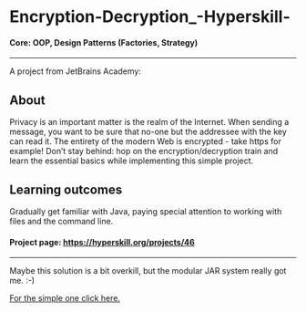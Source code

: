 # Encryption-Decryption_-Hyperskill-
  
#### Core: OOP, Design Patterns (Factories, Strategy)
  
---  
  
A project from JetBrains Academy:  
  
## About  
  
Privacy is an important matter is the realm of the Internet. When sending a message, you want to be sure that no-one but the addressee with the key can read it. The entirety of the modern Web is encrypted - take https for example! Don’t stay behind: hop on the encryption/decryption train and learn the essential basics while implementing this simple project.
  
## Learning outcomes  
  
Gradually get familiar with Java, paying special attention to working with files and the command line.
  
  
#### Project page: https://hyperskill.org/projects/46

---

Maybe this solution is a bit overkill, but the modular JAR system really got me. :-)

[For the simple one click here.](https://github.com/hu-zza/Encryption-Decryption_-Hyperskill-/tree/v1.0) 
